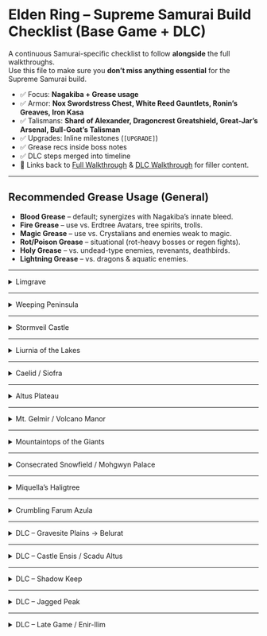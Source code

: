 # Elden Ring – Supreme Samurai Build Checklist (Base Game + DLC)

A continuous Samurai-specific checklist to follow **alongside** the full walkthroughs.  
Use this file to make sure you **don’t miss anything essential** for the Supreme Samurai build.  

- ✅ Focus: **Nagakiba + Grease usage**  
- ✅ Armor: **Nox Swordstress Chest, White Reed Gauntlets, Ronin’s Greaves, Iron Kasa**  
- ✅ Talismans: **Shard of Alexander, Dragoncrest Greatshield, Great-Jar’s Arsenal, Bull-Goat’s Talisman**  
- ✅ Upgrades: Inline milestones (`[UPGRADE]`)  
- ✅ Grease recs inside boss notes  
- ✅ DLC steps merged into timeline  
- 🔗 Links back to [Full Walkthrough](https://roundtablehold.net/checklists/walkthrough.html) & [DLC Walkthrough](https://roundtablehold.net/checklists/dlc_walkthrough.html) for filler content.

---

## Recommended Grease Usage (General)
- **Blood Grease** – default; synergizes with Nagakiba’s innate bleed.  
- **Fire Grease** – use vs. Erdtree Avatars, tree spirits, trolls.  
- **Magic Grease** – use vs. Crystalians and enemies weak to magic.  
- **Rot/Poison Grease** – situational (rot-heavy bosses or regen fights).  
- **Holy Grease** – vs. undead-type enemies, revenants, deathbirds.  
- **Lightning Grease** – vs. dragons & aquatic enemies.  

---

<details>
<summary>Limgrave</summary>

- [SAMURAI] Start investing levels in **Dexterity + Vigor**. Keep Endurance secondary.  
- [SAMURAI] Meet **Yura** at Seaside Ruins. Follow his quest, **don’t kill him**.  
  - Progress his quest → reward is **Nagakiba**.  
- [UPGRADE] Farm Smithing Stones (Limgrave Tunnels) → bring **Nagakiba to +3 before Margit**.  
- [GREASE] Start farming **Bloodrose (Church of Inhibition later), Beast Blood (beasts), Root Resin (roots)** → craft **Blood Grease**.  
- Boss: **Margit** – open with Fire Grease; swap to Blood Grease for sustained bleed pressure.  
- [SAMURAI] Talk to Renna at Church of Elleh → Spirit Calling Bell for emergency summons.  

🔗 [Full Limgrave walkthrough](https://roundtablehold.net/checklists/walkthrough.html#limgrave)

</details>

---

<details>
<summary>Weeping Peninsula</summary>

- [SAMURAI] Clear Castle Morne for runes/levels → target **Dex 25 before Stormveil**.  
- Boss: **Leonine Misbegotten** – apply **Blood Grease** to Nagakiba for fast bleed procs.  

🔗 [Full Weeping Peninsula walkthrough](https://roundtablehold.net/checklists/walkthrough.html#weeping-peninsula)

</details>

---

<details>
<summary>Stormveil Castle</summary>

- [UPGRADE] Push **Nagakiba to +6 by Godrick**.  
- Boss: **Godrick the Grafted** – weak to bleed → stack **Blood Grease**.  
- [SAMURAI] Deliver Chrysalid’s Memento → unlock Roderika’s Spirit upgrades (keep for later utility).  

🔗 [Full Stormveil walkthrough](https://roundtablehold.net/checklists/walkthrough.html#stormveil)

</details>

---

<details>
<summary>Liurnia of the Lakes</summary>

- [SAMURAI] Optional: Help Thops → unlock easier sorcery pathing (not Samurai-critical).  
- [UPGRADE] Get **Nagakiba to +12 by Rennala** (Liurnia Stones, Smithing Master Iji).  
- Boss: **Rennala** – she staggers easily, **Blood Grease** R2 spam to stance break.  

🔗 [Full Liurnia walkthrough](https://roundtablehold.net/checklists/walkthrough.html#liurnia)

</details>

---

<details>
<summary>Caelid / Siofra</summary>

- [SAMURAI] Acquire **Shard of Alexander** (Alexander’s quest starts in Limgrave, continues through Caelid → Radahn → Mountaintops).  
- [GREASE] Farm Aeonian Swamp for **Rot Grease mats** (Aeonian butterflies).  
- Boss: **Radahn** – bleed-resistant; use **Rot Grease** or **Lightning Grease**.  

🔗 [Full Caelid walkthrough](https://roundtablehold.net/checklists/walkthrough.html#caelid)

</details>

---

<details>
<summary>Altus Plateau</summary>

- [SAMURAI] Progress toward **Bull-Goat’s Talisman** (through Patches / Great Horned Tragoth).  
- [UPGRADE] Nagakiba → **+18 before Morgott**.  
- Boss: **Morgott, the Omen King** – weak to bleed. Use **Blood Grease**.  

🔗 [Full Altus walkthrough](https://roundtablehold.net/checklists/walkthrough.html#altus-plateau)

</details>

---

<details>
<summary>Mt. Gelmir / Volcano Manor</summary>

- [SAMURAI] Collect **Great-Jar’s Arsenal Talisman** (duel challenge near Siofra). Equip to carry Samurai armor set comfortably.  
- [SAMURAI] Armor targets:  
  - **Iron Kasa** (Isolated Merchant, Dragonbarrow)  
  - **Ronin’s Greaves** (Yura quest conclusion)  
  - **Nox Swordstress Armor** (Ainsel River enemies)  
  - **White Reed Gauntlets** (Spiritcaller’s Cave, Mountaintops).  
- Boss: **Rykard** – not bleed-friendly. Use **Fire Grease** or raw Unsheathe spam.  

🔗 [Full Volcano Manor walkthrough](https://roundtablehold.net/checklists/walkthrough.html#volcano-manor)

</details>

---

<details>
<summary>Mountaintops of the Giants</summary>

- [SAMURAI] Gather **White Reed Gauntlets** (Spiritcaller’s Cave).  
- [UPGRADE] Nagakiba → **+21 before Fire Giant**.  
- Boss: **Fire Giant** – high bleed resist. Use **Rot Grease** if available, otherwise **Fire Grease** ineffective → focus on Unsheathe R2 stance breaks.  

🔗 [Full Mountaintops walkthrough](https://roundtablehold.net/checklists/walkthrough.html#mountaintops)

</details>

---

<details>
<summary>Consecrated Snowfield / Mohgwyn Palace</summary>

- [SAMURAI] Farm **Albinaurics / Bloodroses** for Blood Grease.  
- Boss: **Mohg, Lord of Blood** – bleed-immune phases. Use **Holy Grease** or Lightning for safe damage.  

🔗 [Full Consecrated Snowfield walkthrough](https://roundtablehold.net/checklists/walkthrough.html#consecrated-snowfield)

</details>

---

<details>
<summary>Miquella’s Haligtree</summary>

- [UPGRADE] Max Nagakiba → **+25 before Malenia**.  
- Boss: **Malenia, Blade of Miquella** – extremely bleed-vulnerable → spam **Blood Grease** and punish her heals with fast R1 Unsheathe.  

🔗 [Full Haligtree walkthrough](https://roundtablehold.net/checklists/walkthrough.html#haligtree)

</details>

---

<details>
<summary>Crumbling Farum Azula</summary>

- [SAMURAI] Key fights (Beast Clergyman / Maliketh / Dragonlord Placidusax)  
- Boss: **Maliketh** – use **Magic or Lightning Grease**. Bleed still works, but boss is aggressive.  
- Boss: **Placidusax** – bleed-resistant; bring **Lightning Grease**.  

🔗 [Full Farum Azula walkthrough](https://roundtablehold.net/checklists/walkthrough.html#crumbling-farum-azula)

</details>

---

<details>
<summary>DLC – Gravesite Plains → Belurat</summary>

- [SAMURAI] Begin DLC → continue as Dex build.  
- Boss: **Dancing Lion** – weak to fire. Use **Fire Grease**.  
- [UPGRADE] Bring Nagakiba at least **+15 before DLC bosses**.  

🔗 [Full DLC Gravesite Plains walkthrough](https://roundtablehold.net/checklists/dlc_walkthrough.html#gravesite-plain)

</details>

---

<details>
<summary>DLC – Castle Ensis / Scadu Altus</summary>

- [SAMURAI] Talismans/quests → reinforce Samurai survivability.  
- Boss: **Rellana, Twin Moon Knight** – weak to bleed. **Blood Grease recommended**.  
- [UPGRADE] Ensure Nagakiba **+20+ before Rellana**.  

🔗 [Full DLC Castle Ensis walkthrough](https://roundtablehold.net/checklists/dlc_walkthrough.html#castle-ensis)

</details>

---

<details>
<summary>DLC – Shadow Keep</summary>

- [SAMURAI] Choice quests not Samurai-critical, but rewards = Spirit Ashes.  
- Boss: **Messmer the Impaler** – not bleed resistant. Use **Blood Grease**.  

🔗 [Full DLC Shadow Keep walkthrough](https://roundtablehold.net/checklists/dlc_walkthrough.html#shadow-keep)

</details>

---

<details>
<summary>DLC – Jagged Peak</summary>

- [SAMURAI] Boss: **Bayle the Dread** – dragon, high bleed resist. Use **Lightning Grease**.  
- Reward pathing (Priestess choice) not Samurai-critical.  

🔗 [Full DLC Jagged Peak walkthrough](https://roundtablehold.net/checklists/dlc_walkthrough.html#jagged-peak)

</details>

---

<details>
<summary>DLC – Late Game / Enir-Ilim</summary>

- [UPGRADE] Nagakiba should remain **maxed +25**.  
- Boss: **Romina, Saint of the Bud** – rot-based → use **Blood or Fire Grease**.  
- Boss: **Final DLC Boss** – prepare Blood Grease & Lightning Grease for flexibility.  

🔗 [Full DLC Enir-Ilim walkthrough](https://roundtablehold.net/checklists/dlc_walkthrough.html#enir-ilim)

</details>
